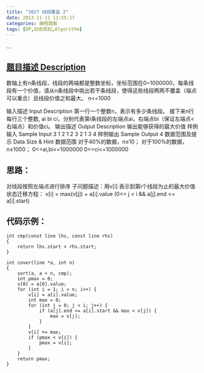 ```yaml
---
title: "3027 线段覆盖 2"
date: 2013-11-11 11:55:17
categories: 编程题解
tags: [DP,动态规划,Algorithm]
---
```

...
<!-- more -->
## [题目描述 Description](http://www.wikioi.com/problem/3027/)
数轴上有n条线段，线段的两端都是整数坐标，坐标范围在0~1000000，每条线段有一个价值，请从n条线段中挑出若干条线段，使得这些线段两两不覆盖（端点可以重合）且线段价值之和最大。
n<=1000

输入描述 Input Description
第一行一个整数n，表示有多少条线段。
接下来n行每行三个整数, ai bi ci，分别代表第i条线段的左端点ai，右端点bi（保证左端点<右端点）和价值ci。
输出描述 Output Description
输出能够获得的最大价值
样例输入 Sample Input
3
1 2 1
2 3 2
1 3 4
样例输出 Sample Output
4
数据范围及提示 Data Size & Hint
数据范围
对于40%的数据，n≤10；
对于100%的数据，n≤1000；
0<=ai,bi<=1000000
0<=ci<=1000000

## 思路：
对线段按照左端点进行排序
子问题描述：用v[i] 表示到第i个线段为止的最大价值
状态迁移方程： v[i] = max(v[j]) + a[i].value (0<= j < i && a[j].end <= a[i].start)

## 代码示例：

    
    int cmp(const line lhs, const line rhs)
    {
        return lhs.start < rhs.start;
    }
    
    int cover(line *a, int n)
    {
        sort(a, a + n, cmp);
        int pmax = 0;
        v[0] = a[0].value;
        for (int i = 1; i < n; i++) {
            v[i] = a[i].value;
            int max = 0;
            for (int j = 0; j < i; j++) {
                if (a[j].end <= a[i].start && max < v[j]) {
                    max = v[j];
                }
            }
            v[i] += max;
            if (pmax < v[i]) {
                pmax = v[i];
            }
        }
        return pmax;
    }



